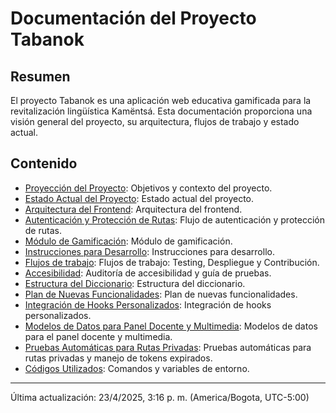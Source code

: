 # Documentación del Proyecto Tabanok

## Resumen

El proyecto Tabanok es una aplicación web educativa gamificada para la revitalización lingüística Kamëntsá. Esta documentación proporciona una visión general del proyecto, su arquitectura, flujos de trabajo y estado actual.

## Contenido

*   [Proyección del Proyecto](ProyeccionProyecto.md): Objetivos y contexto del proyecto.
*   [Estado Actual del Proyecto](EstadoProyecto.md): Estado actual del proyecto.
*   [Arquitectura del Frontend](Frontend-Arquitectura.md): Arquitectura del frontend.
*   [Autenticación y Protección de Rutas](Autenticacion.md): Flujo de autenticación y protección de rutas.
*   [Módulo de Gamificación](Gamificacion.md): Módulo de gamificación.
*   [Instrucciones para Desarrollo](InstruccionesDesarrollo.md): Instrucciones para desarrollo.
*   [Flujos de trabajo](Flujos.md): Flujos de trabajo: Testing, Despliegue y Contribución.
*   [Accesibilidad](Accesibilidad.md): Auditoría de accesibilidad y guía de pruebas.
*   [Estructura del Diccionario](EstructuraDiccionario.md): Estructura del diccionario.
*   [Plan de Nuevas Funcionalidades](PlanNuevasFuncionalidades.md): Plan de nuevas funcionalidades.
*   [Integración de Hooks Personalizados](IntegracionHooksPersonalizados.md): Integración de hooks personalizados.
*   [Modelos de Datos para Panel Docente y Multimedia](ModelosDatosPanelDocenteMultimedia.md): Modelos de datos para el panel docente y multimedia.
*   [Pruebas Automáticas para Rutas Privadas](PruebasAutomaticasRutasPrivadasManejoTokensExpirados.md): Pruebas automáticas para rutas privadas y manejo de tokens expirados.
*   [Códigos Utilizados](Codigos.md): Comandos y variables de entorno.

---

Última actualización: 23/4/2025, 3:16 p. m. (America/Bogota, UTC-5:00)
